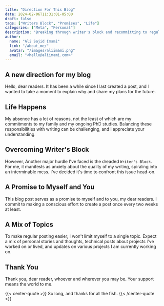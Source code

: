 ```yaml
---
title: "Direction For This Blog"
date: 2024-02-06T11:31:01-05:00
draft: false
tags: ["Writers Block", "Promises", "Life"]
categories: ["Meta", "Personal"]
description: "Breaking through writer's block and recommitting to regular blogging. Expect a mix of personal anecdotes, technical insights, and project updates in the weeks to come."
author:
  name: "Ali Sajid Imami"
  link: "/about_me/"
  avatar: "/images/aliimami.png"
  email: "<hello@aliimami.com>"
---
```


## A new direction for my blog

Hello, dear readers. It has been a while since I last created a post, and I wanted to take a moment to explain why and share my plans for the future.

## Life Happens

My absence has a lot of reasons, not the least of which are my commitments to my family and my ongoing PhD studies. Balancing these responsibilities with writing can be challenging, and I appreciate your understanding.

## Overcoming Writer's Block

However, Another major hurdle I've faced is the dreaded `Writer's Block`. For me, it manifests as anxiety about the quality of my writing, spiraling into an interminable mess. I've decided it's time to confront this issue head-on.

## A Promise to Myself and You

This blog post serves as a promise to myself and to you, my dear readers. I commit to making a conscious effort to create a post once every two weeks at least.

## A Mix of Topics

To make regular posting easier, I won't limit myself to a single topic. Expect a mix of personal stories and thoughts, technical posts about projects I've worked on or lived, and updates on various projects I am currently working on.

## Thank You

Thank you, dear reader, whoever and wherever you may be. Your support means the world to me.

{{< center-quote >}}
So long, and thanks for all the fish.
{{< /center-quote >}}
